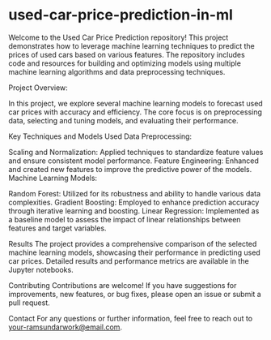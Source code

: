 # used-car-price-prediction-in-ml
Welcome to the Used Car Price Prediction repository! This project demonstrates how to leverage machine learning techniques to predict the prices of used cars based on various features. The repository includes code and resources for building and optimizing models using multiple machine learning algorithms and data preprocessing techniques.

Project Overview:

In this project, we explore several machine learning models to forecast used car prices with accuracy and efficiency. The core focus is on preprocessing data, selecting and tuning models, and evaluating their performance.

Key Techniques and Models Used
Data Preprocessing:

Scaling and Normalization: Applied techniques to standardize feature values and ensure consistent model performance.
Feature Engineering: Enhanced and created new features to improve the predictive power of the models.
Machine Learning Models:

Random Forest: Utilized for its robustness and ability to handle various data complexities.
Gradient Boosting: Employed to enhance prediction accuracy through iterative learning and boosting.
Linear Regression: Implemented as a baseline model to assess the impact of linear relationships between features and target variables.

Results
The project provides a comprehensive comparison of the selected machine learning models, showcasing their performance in predicting used car prices. Detailed results and performance metrics are available in the Jupyter notebooks.

Contributing
Contributions are welcome! If you have suggestions for improvements, new features, or bug fixes, please open an issue or submit a pull request.

Contact
For any questions or further information, feel free to reach out to your-ramsundarwork@email.com.
